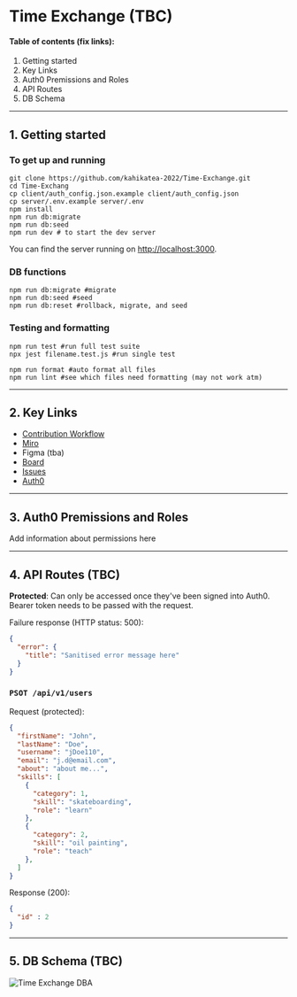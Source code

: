 # Time Exchange (TBC)

#### Table of contents (fix links):
1. Getting started
2. Key Links
3. Auth0 Premissions and Roles
4. API Routes
5. DB Schema

---

## 1. Getting started

### To get up and running

```shell
git clone https://github.com/kahikatea-2022/Time-Exchange.git
cd Time-Exchang
cp client/auth_config.json.example client/auth_config.json
cp server/.env.example server/.env
npm install 
npm run db:migrate
npm run db:seed
npm run dev # to start the dev server
```

You can find the server running on [http://localhost:3000](http://localhost:3000).

### DB functions

```shell
npm run db:migrate #migrate
npm run db:seed #seed
npm run db:reset #rollback, migrate, and seed
```

### Testing and formatting
```shell
npm run test #run full test suite
npx jest filename.test.js #run single test

npm run format #auto format all files
npm run lint #see which files need formatting (may not work atm)
```

---

## 2. Key Links

- [Contribution Workflow](https://github.com/kahikatea-2022/Time-Exchange/blob/2-readme-update/CONTRIBUTE.md)
- [Miro](https://miro.com/app/board/uXjVO3kWk38=/)
- Figma (tba)
- [Board](https://github.com/kahikatea-2022/Time-Exchange/projects/1)
- [Issues](https://github.com/kahikatea-2022/Time-Exchange/issues)
- [Auth0](https://manage.auth0.com/dashboard/au/kahikatea-2022-jessew/applications/c8ZqOgWFTqZZRQ9KgFK75a4lCI06SdYV/settings)

---

## 3. Auth0 Premissions and Roles

Add information about permissions here

---

## 4. API Routes (TBC)

**Protected**: Can only be accessed once they've been signed into Auth0. Bearer token needs to be passed with the request.

Failure response (HTTP status: 500):

```json
{
  "error": {
    "title": "Sanitised error message here"
  }
}
```

### `PSOT /api/v1/users`

Request (protected): 
```json
{
  "firstName": "John",
  "lastName": "Doe",
  "username": "jDoe110",
  "email": "j.d@email.com",
  "about": "about me...",
  "skills": [
    {
      "category": 1,
      "skill": "skateboarding",
      "role": "learn"
    },
    {
      "category": 2,
      "skill": "oil painting",
      "role": "teach"
    },
  ]
}
```

Response (200):

```json
{
  "id" : 2
}
```

---

## 5. DB Schema (TBC)

![Time Exchange DBA](https://user-images.githubusercontent.com/49049363/166867526-d1a7fbfa-5af1-478d-8226-7735d370f9c5.png)
